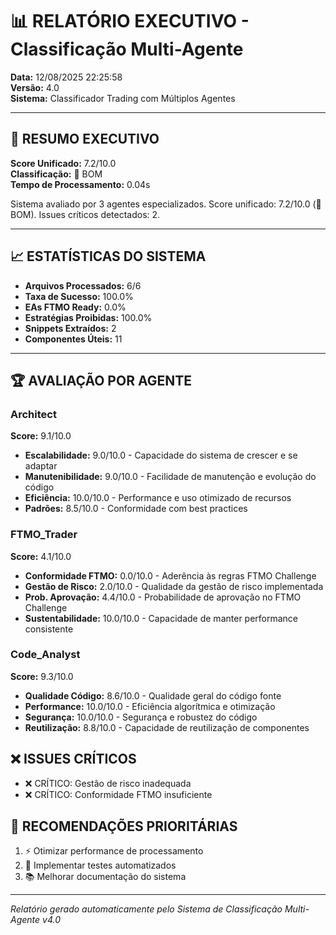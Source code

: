 # 📊 RELATÓRIO EXECUTIVO - Classificação Multi-Agente

**Data:** 12/08/2025 22:25:58  
**Versão:** 4.0  
**Sistema:** Classificador Trading com Múltiplos Agentes

---

## 🎯 RESUMO EXECUTIVO

**Score Unificado:** 7.2/10.0  
**Classificação:** 🥈 BOM  
**Tempo de Processamento:** 0.04s  

Sistema avaliado por 3 agentes especializados. Score unificado: 7.2/10.0 (🥈 BOM). Issues críticos detectados: 2.

---

## 📈 ESTATÍSTICAS DO SISTEMA

- **Arquivos Processados:** 6/6
- **Taxa de Sucesso:** 100.0%
- **EAs FTMO Ready:** 0.0%
- **Estratégias Proibidas:** 100.0%
- **Snippets Extraídos:** 2
- **Componentes Úteis:** 11

---

## 🏆 AVALIAÇÃO POR AGENTE

### Architect
**Score:** 9.1/10.0

- **Escalabilidade:** 9.0/10.0 - Capacidade do sistema de crescer e se adaptar
- **Manutenibilidade:** 9.0/10.0 - Facilidade de manutenção e evolução do código
- **Eficiência:** 10.0/10.0 - Performance e uso otimizado de recursos
- **Padrões:** 8.5/10.0 - Conformidade com best practices

### FTMO_Trader
**Score:** 4.1/10.0

- **Conformidade FTMO:** 0.0/10.0 - Aderência às regras FTMO Challenge
- **Gestão de Risco:** 2.0/10.0 - Qualidade da gestão de risco implementada
- **Prob. Aprovação:** 4.4/10.0 - Probabilidade de aprovação no FTMO Challenge
- **Sustentabilidade:** 10.0/10.0 - Capacidade de manter performance consistente

### Code_Analyst
**Score:** 9.3/10.0

- **Qualidade Código:** 8.6/10.0 - Qualidade geral do código fonte
- **Performance:** 10.0/10.0 - Eficiência algorítmica e otimização
- **Segurança:** 10.0/10.0 - Segurança e robustez do código
- **Reutilização:** 8.8/10.0 - Capacidade de reutilização de componentes

## ❌ ISSUES CRÍTICOS

- ❌ CRÍTICO: Gestão de risco inadequada
- ❌ CRÍTICO: Conformidade FTMO insuficiente

## 🚀 RECOMENDAÇÕES PRIORITÁRIAS

1. ⚡ Otimizar performance de processamento
2. 🧪 Implementar testes automatizados
3. 📚 Melhorar documentação do sistema

---

*Relatório gerado automaticamente pelo Sistema de Classificação Multi-Agente v4.0*